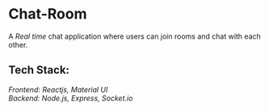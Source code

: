 # Chat-Room
A *Real time* chat application where users can join rooms and chat with each other.

## Tech Stack:
*Frontend: Reactjs, Material UI*<br/>
*Backend: Node.js, Express, Socket.io*
